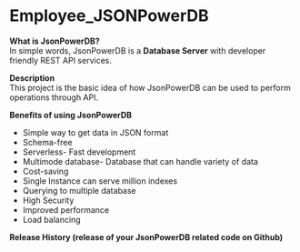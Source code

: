 # Employee_JSONPowerDB

<b>What is JsonPowerDB?</b><br>
In simple words, JsonPowerDB is a <b>Database Server</b> with developer friendly REST API services.

<b>Description</b><br>
This project is the basic idea of how JsonPowerDB can be used to perform operations through API.

<b>Benefits of using JsonPowerDB</b><br>
<ul>
<li>Simple way to get data in JSON format</li>
<li>Schema-free</li>
<li>Serverless- Fast development</li>
<li>Multimode database- Database that can handle variety of data</li>
<li>Cost-saving</li>
<li>Single Instance can serve million indexes</li>
<li>Querying to multiple database</li>
<li>High Security</li>
<li>Improved performance</li>
<li>Load balancing</li>
</ul>

<b>Release History (release of your JsonPowerDB related code on Github)
</b><br>

